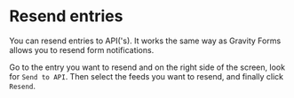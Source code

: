 # Resend entries

You can resend entries to API('s). It works the same way as Gravity Forms allows you to resend form notifications.

Go to the entry you want to resend and on the right side of the screen, look for `Send to API`.  Then select the feeds you want to resend, and finally click `Resend`.
